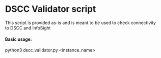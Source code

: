 # DSCC Validator script

This script is provided as-is and is meant to be used to check connectivity to DSCC and InfoSight

#### Basic usage:  
python3 dscc_validator.py <instance_name> <platform>  

